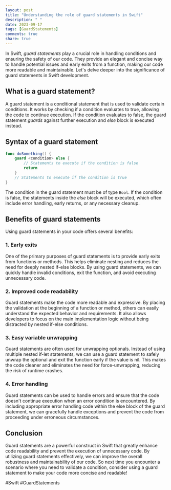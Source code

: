 ```yaml
---
layout: post
title: "Understanding the role of guard statements in Swift"
description: " "
date: 2023-09-17
tags: [GuardStatements]
comments: true
share: true
---
```


In Swift, *guard statements* play a crucial role in handling conditions and ensuring the safety of our code. They provide an elegant and concise way to handle potential issues and early exits from a function, making our code more readable and maintainable. Let's delve deeper into the significance of guard statements in Swift development.

## What is a guard statement?

A guard statement is a conditional statement that is used to validate certain conditions. It works by checking if a condition evaluates to true, allowing the code to continue execution. If the condition evaluates to false, the guard statement *guards* against further execution and *else* block is executed instead.

## Syntax of a guard statement

```swift
func doSomething() {
    guard <condition> else {
        // Statements to execute if the condition is false
        return
    }
    // Statements to execute if the condition is true
}
```

The condition in the guard statement must be of type `Bool`. If the condition is false, the statements inside the *else* block will be executed, which often include error handling, early returns, or any necessary cleanup.

## Benefits of guard statements

Using guard statements in your code offers several benefits:

### 1. Early exits

One of the primary purposes of guard statements is to provide early exits from functions or methods. This helps eliminate nesting and reduces the need for deeply nested if-else blocks. By using guard statements, we can quickly handle invalid conditions, exit the function, and avoid executing unnecessary code.

### 2. Improved code readability

Guard statements make the code more readable and expressive. By placing the validation at the beginning of a function or method, others can easily understand the expected behavior and requirements. It also allows developers to focus on the main implementation logic without being distracted by nested if-else conditions.

### 3. Easy variable unwrapping

Guard statements are often used for unwrapping optionals. Instead of using multiple nested if-let statements, we can use a guard statement to safely unwrap the optional and exit the function early if the value is nil. This makes the code cleaner and eliminates the need for force-unwrapping, reducing the risk of runtime crashes.

### 4. Error handling

Guard statements can be used to handle errors and ensure that the code doesn't continue execution when an error condition is encountered. By including appropriate error handling code within the else block of the guard statement, we can gracefully handle exceptions and prevent the code from proceeding under erroneous circumstances.

## Conclusion

Guard statements are a powerful construct in Swift that greatly enhance code readability and prevent the execution of unnecessary code. By utilizing guard statements effectively, we can improve the overall robustness and maintainability of our code. So next time you encounter a scenario where you need to validate a condition, consider using a guard statement to make your code more concise and readable!

#Swift #GuardStatements